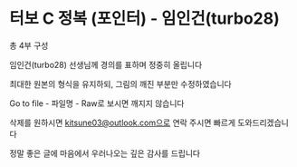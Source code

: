 # 터보 C 정복 (포인터) - 임인건(turbo28)
총 4부 구성

임인건(turbo28) 선생님께 경의를 표하며 정중히 올립니다

최대한 원본의 형식을 유지하되, 그림의 깨진 부분만 수정하였습니다

Go to file - 파일명 - Raw로 보시면 깨지지 않습니다

삭제를 원하시면 kitsune03@outlook.com으로 연락 주시면 빠르게 도와드리겠습니다

정말 좋은 글에 마음에서 우러나오는 깊은 감사를 드립니다
